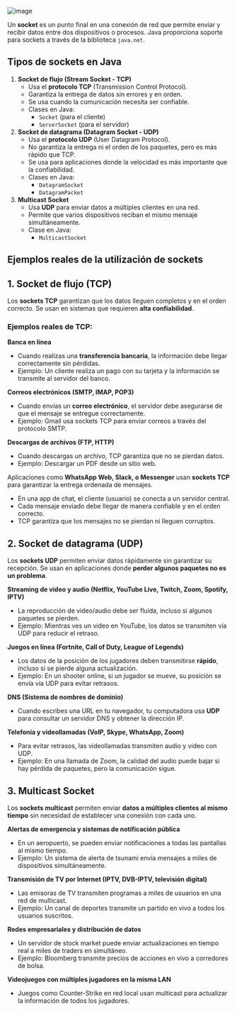 ![image](https://github.com/user-attachments/assets/e24cdb2d-f9e5-4e28-aa41-b231163f0574)

Un **socket** es un punto final en una conexión de red que permite enviar y recibir datos entre dos dispositivos o procesos. Java proporciona soporte para sockets a través de la biblioteca `java.net`.

## **Tipos de sockets en Java**

1. **Socket de flujo (Stream Socket \- TCP)**  
   * Usa el **protocolo TCP** (Transmission Control Protocol).  
   * Garantiza la entrega de datos sin errores y en orden.  
   * Se usa cuando la comunicación necesita ser confiable.  
   * Clases en Java:  
     * `Socket` (para el cliente)  
     * `ServerSocket` (para el servidor)  
2. **Socket de datagrama (Datagram Socket \- UDP)**  
   * Usa el **protocolo UDP** (User Datagram Protocol).  
   * No garantiza la entrega ni el orden de los paquetes, pero es más rápido que TCP.  
   * Se usa para aplicaciones donde la velocidad es más importante que la confiabilidad.  
   * Clases en Java:  
     * `DatagramSocket`  
     * `DatagramPacket`  
3. **Multicast Socket**  
   * Usa **UDP** para enviar datos a múltiples clientes en una red.  
   * Permite que varios dispositivos reciban el mismo mensaje simultáneamente.  
   * Clase en Java:  
     * `MulticastSocket`

## **Ejemplos reales de la utilización de sockets**

## **1\. Socket de flujo (TCP)** 

Los **sockets TCP** garantizan que los datos lleguen completos y en el orden correcto. Se usan en sistemas que requieren **alta confiabilidad**.

### **Ejemplos reales de TCP:**

**Banca en línea** 

* Cuando realizas una **transferencia bancaria**, la información debe llegar correctamente sin pérdidas.  
* Ejemplo: Un cliente realiza un pago con su tarjeta y la información se transmite al servidor del banco.

**Correos electrónicos (SMTP, IMAP, POP3)**

* Cuando envías un **correo electrónico**, el servidor debe asegurarse de que el mensaje se entregue correctamente.  
* Ejemplo: Gmail usa sockets TCP para enviar correos a través del protocolo SMTP.

**Descargas de archivos (FTP, HTTP)** 

* Cuando descargas un archivo, TCP garantiza que no se pierdan datos.  
* Ejemplo: Descargar un PDF desde un sitio web.

Aplicaciones como **WhatsApp Web, Slack, o Messenger** usan **sockets TCP** para garantizar la entrega ordenada de mensajes.

* En una app de chat, el cliente (usuario) se conecta a un servidor central.  
* Cada mensaje enviado debe llegar de manera confiable y en el orden correcto.  
* TCP garantiza que los mensajes no se pierdan ni lleguen corruptos.

## 

##  **2\. Socket de datagrama (UDP)** 

Los **sockets UDP** permiten enviar datos rápidamente sin garantizar su recepción. Se usan en aplicaciones donde **perder algunos paquetes no es un problema**.

**Streaming de video y audio (Netflix, YouTube Live, Twitch, Zoom, Spotify, IPTV)** 

* La reproducción de video/audio debe ser fluida, incluso si algunos paquetes se pierden.  
* Ejemplo: Mientras ves un video en YouTube, los datos se transmiten vía UDP para reducir el retraso.

**Juegos en línea (Fortnite, Call of Duty, League of Legends)** 

* Los datos de la posición de los jugadores deben transmitirse **rápido**, incluso si se pierde alguna actualización.  
* Ejemplo: En un shooter online, si un jugador se mueve, su posición se envía vía UDP para evitar retrasos.

**DNS (Sistema de nombres de dominio)** 

* Cuando escribes una URL en tu navegador, tu computadora usa **UDP** para consultar un servidor DNS y obtener la dirección IP.

**Telefonía y videollamadas (VoIP, Skype, WhatsApp, Zoom)** 

* Para evitar retrasos, las videollamadas transmiten audio y video con UDP.  
* Ejemplo: En una llamada de Zoom, la calidad del audio puede bajar si hay pérdida de paquetes, pero la comunicación sigue.

## **3\. Multicast Socket** 

Los **sockets multicast** permiten enviar **datos a múltiples clientes al mismo tiempo** sin necesidad de establecer una conexión con cada uno.

**Alertas de emergencia y sistemas de notificación pública**

* En un aeropuerto, se pueden enviar notificaciones a todas las pantallas al mismo tiempo.  
* Ejemplo: Un sistema de alerta de tsunami envía mensajes a miles de dispositivos simultáneamente.

**Transmisión de TV por Internet (IPTV, DVB-IPTV, televisión digital)** 

* Las emisoras de TV transmiten programas a miles de usuarios en una red de multicast.  
* Ejemplo: Un canal de deportes transmite un partido en vivo a todos los usuarios suscritos.

**Redes empresariales y distribución de datos** 

* Un servidor de stock market puede enviar actualizaciones en tiempo real a miles de traders en simultáneo.  
* Ejemplo: Bloomberg transmite precios de acciones en vivo a corredores de bolsa.

**Videojuegos con múltiples jugadores en la misma LAN**

* Juegos como Counter-Strike en red local usan multicast para actualizar la información de todos los jugadores.
